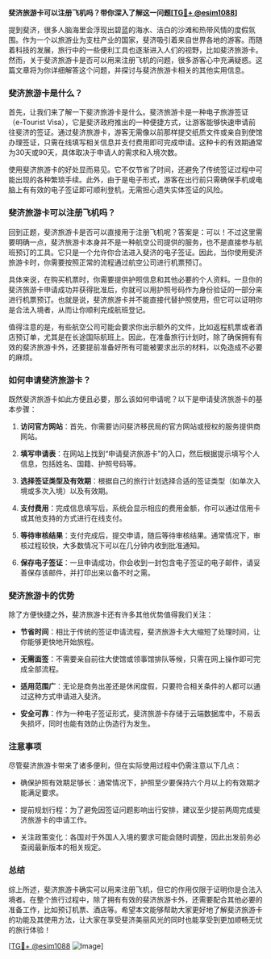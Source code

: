 **斐济旅游卡可以注册飞机吗？带你深入了解这一问题[[TG💪+ @esim1088](https://t.me/s/esim1088)]**

提到斐济，很多人脑海里会浮现出碧蓝的海水、洁白的沙滩和热带风情的度假氛围。作为一个以旅游业为支柱产业的国家，斐济吸引着来自世界各地的游客。而随着科技的发展，旅行中的一些便利工具也逐渐进入人们的视野，比如斐济旅游卡。然而，关于斐济旅游卡是否可以用来注册飞机的问题，很多游客心中充满疑惑。这篇文章将为你详细解答这个问题，并探讨与斐济旅游卡相关的其他实用信息。

### 斐济旅游卡是什么？

首先，让我们来了解一下斐济旅游卡是什么。斐济旅游卡是一种电子旅游签证（e-Tourist Visa），它是斐济政府推出的一种便捷方式，让游客能够快速申请前往斐济的签证。通过斐济旅游卡，游客无需像以前那样提交纸质文件或亲自到使馆办理签证，只需在线填写相关信息并支付费用即可完成申请。这种卡的有效期通常为30天或90天，具体取决于申请人的需求和入境次数。

使用斐济旅游卡的好处显而易见。它不仅节省了时间，还避免了传统签证过程中可能出现的各种繁琐手续。此外，由于是电子形式，游客在出行前只需确保手机或电脑上有有效的电子签证即可顺利登机，无需担心遗失实体签证的风险。

### 斐济旅游卡可以注册飞机吗？

回到正题，斐济旅游卡是否可以直接用于注册飞机呢？答案是：可以！不过这里需要明确一点，斐济旅游卡本身并不是一种航空公司提供的服务，也不是直接参与航班预订的工具。它只是一个允许你合法进入斐济的电子签证。因此，当你使用斐济旅游卡时，你需要按照正常的流程通过航空公司进行机票预订。

具体来说，在购买机票时，你需要提供护照信息和其他必要的个人资料。一旦你的斐济旅游卡申请成功并获得批准后，你就可以用护照号码作为身份验证的一部分来进行机票预订。也就是说，斐济旅游卡并不能直接代替护照使用，但它可以证明你是合法入境者，从而让你顺利完成航班登记。

值得注意的是，有些航空公司可能会要求你出示额外的文件，比如返程机票或者酒店预订单，尤其是在长途国际航班上。因此，在准备旅行计划时，除了确保拥有有效的斐济旅游卡外，还要提前准备好所有可能被要求出示的材料，以免造成不必要的麻烦。

### 如何申请斐济旅游卡？

既然斐济旅游卡如此方便且必要，那么该如何申请呢？以下是申请斐济旅游卡的基本步骤：

1. **访问官方网站**：首先，你需要访问斐济移民局的官方网站或授权的服务提供商网站。
   
2. **填写申请表**：在网站上找到“申请斐济旅游卡”的入口，然后根据提示填写个人信息，包括姓名、国籍、护照号码等。

3. **选择签证类型及有效期**：根据自己的旅行计划选择合适的签证类型（如单次入境或多次入境）以及有效期。

4. **支付费用**：完成信息填写后，系统会显示相应的费用金额，你可以通过信用卡或其他支持的方式进行在线支付。

5. **等待审核结果**：支付完成后，提交申请，随后等待审核结果。通常情况下，审核过程较快，大多数情况下可以在几分钟内收到批准通知。

6. **保存电子签证**：一旦申请成功，你会收到一封包含电子签证的电子邮件，请妥善保存该邮件，并打印出来以备不时之需。

### 斐济旅游卡的优势

除了方便快捷之外，斐济旅游卡还有许多其他优势值得我们关注：

- **节省时间**：相比于传统的签证申请流程，斐济旅游卡大大缩短了处理时间，让你能够更快地开始旅程。
  
- **无需面签**：不需要亲自前往大使馆或领事馆排队等候，只需在网上操作即可完成全部流程。

- **适用范围广**：无论是商务出差还是休闲度假，只要符合相关条件的人都可以通过这种方式申请进入斐济。

- **安全可靠**：作为一种电子签证形式，斐济旅游卡存储于云端数据库中，不易丢失损坏，同时也能有效防止伪造行为发生。

### 注意事项

尽管斐济旅游卡带来了诸多便利，但在实际使用过程中仍需注意以下几点：

- 确保护照有效期足够长：通常情况下，护照至少要保持六个月以上的有效期才能满足要求。
  
- 提前规划行程：为了避免因签证问题影响出行安排，建议至少提前两周完成斐济旅游卡的申请工作。

- 关注政策变化：各国对于外国人入境的要求可能会随时调整，因此出发前务必查阅最新版本的相关规定。

### 总结

综上所述，斐济旅游卡确实可以用来注册飞机，但它的作用仅限于证明你是合法入境者。在整个旅行过程中，除了拥有有效的斐济旅游卡外，还需要配合其他必要的准备工作，比如预订机票、酒店等。希望本文能够帮助大家更好地了解斐济旅游卡的功能及其使用方法，让大家在享受斐济美丽风光的同时也能享受到更加顺畅无忧的旅行体验！

[[TG💪+ @esim1088](https://t.me/s/esim1088) ![Image](https://i.postimg.cc/4NQfJmqS/Snipaste-2025-05-13-00-14-12.png)]